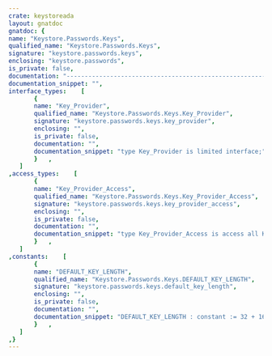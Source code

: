 ```yaml
---
crate: keystoreada
layout: gnatdoc
gnatdoc: {
name: "Keystore.Passwords.Keys",
qualified_name: "Keystore.Passwords.Keys",
signature: "keystore.passwords.keys",
enclosing: "keystore.passwords",
is_private: false,
documentation: "---------------------------------------------------------------------\n  keystore-passwords-keys -- Key provider\n  Copyright (C) 2019, 2022 Stephane Carrez\n  Written by Stephane Carrez (Stephane.Carrez@gmail.com)\n\n  Licensed under the Apache License, Version 2.0 (the \"License\");\n  you may not use this file except in compliance with the License.\n  You may obtain a copy of the License at\n\n      http://www.apache.org/licenses/LICENSE-2.0\n\n  Unless required by applicable law or agreed to in writing, software\n  distributed under the License is distributed on an \"AS IS\" BASIS,\n  WITHOUT WARRANTIES OR CONDITIONS OF ANY KIND, either express or implied.\n  See the License for the specific language governing permissions and\n  limitations under the License.\n---------------------------------------------------------------------",
documentation_snippet: "",
interface_types:    [
       {
       name: "Key_Provider",
       qualified_name: "Keystore.Passwords.Keys.Key_Provider",
       signature: "keystore.passwords.keys.key_provider",
       enclosing: "",
       is_private: false,
       documentation: "",
       documentation_snippet: "type Key_Provider is limited interface;",
       }   ,
   ]
,access_types:    [
       {
       name: "Key_Provider_Access",
       qualified_name: "Keystore.Passwords.Keys.Key_Provider_Access",
       signature: "keystore.passwords.keys.key_provider_access",
       enclosing: "",
       is_private: false,
       documentation: "",
       documentation_snippet: "type Key_Provider_Access is access all Key_Provider'Class;",
       }   ,
   ]
,constants:    [
       {
       name: "DEFAULT_KEY_LENGTH",
       qualified_name: "Keystore.Passwords.Keys.DEFAULT_KEY_LENGTH",
       signature: "keystore.passwords.keys.default_key_length",
       enclosing: "",
       is_private: false,
       documentation: "",
       documentation_snippet: "DEFAULT_KEY_LENGTH : constant := 32 + 16 + 32;",
       }   ,
   ]
,}
---
```

